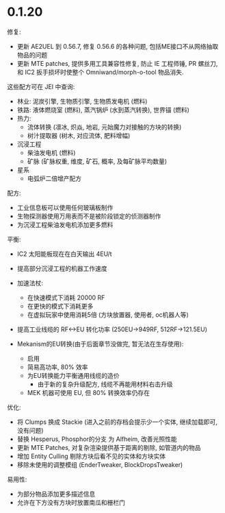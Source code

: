 # 0.1.20
修复:
- 更新 AE2UEL 到 0.56.7, 修复 0.56.6 的各种问题, 包括ME接口不从网络抽取物品的问题
- 更新 MTE patches, 提供多用工具兼容性修复, 防止 IE 工程师锤, PR 螺丝刀, 和 IC2 扳手损坏时使整个 Omniwand/morph-o-tool 物品消失.  

这些配方可在 JEI 中查询:
- 林业: 泥炭引擎, 生物质引擎, 生物质发电机 (燃料)
- 铁路: 液体燃烧室 (燃料), 蒸汽锅炉 (水到蒸汽转换), 世界锚 (燃料)
- 热力: 
  - 流体转换 (凛冰, 炽焱, 地岩, 元始魔力对接触的方块的转换)
  - 树汁提取器 (树木, 对应流体, 肥料增幅)
- 沉浸工程
  - 柴油发电机 (燃料)
  - 矿脉 (矿脉权重, 维度, 矿石, 概率, 及每矿脉平均数量)
- 星系
  - 电弧炉二倍增产配方

配方:
- 工业信息板可以使用任何玻璃板制作  
- 生物探测器使用万用表而不是被阶段锁定的侦测器制作  
- 为沉浸工程柴油发电机添加更多燃料

平衡:
- IC2 太阳能板现在在白天输出 4EU/t

- 提高部分沉浸工程的机器工作速度

- 加速法杖:  
  - 在快速模式下消耗 20000 RF
  - 在更快的模式下消耗更多
  - 在虚拟玩家中使用消耗5倍 (方块放置器, 使用者, oc机器人等)

- 提高工业线缆的 RF<->EU 转化功率 (250EU->949RF, 512RF->121.5EU)  

- Mekanism的EU转换(由于后面章节没做完, 暂无法在生存使用):  
  - 启用
  - 简易高功率, 80% 效率  
  - 为EU转换能力平衡通用线缆的造价  
    - 由于新的复杂升级配方, 线缆不再能用材料右击升级
  - MEK 机器可使用 EU, 但 80% 转换效率仍存在  

优化:
- 将 Clumps 换成 Stackie (进入之前的存档会提示少一个实体, 继续加载即可, 没有问题)
- 替换 Hesperus, Phosphor的分支 为 Alfheim, 改善光照性能  
- 更新 MTE Patches, 对复杂渲染提供基于距离的剔除, 如管道内的物品  
- 增加 Entity Culling 剔除方块后看不见的实体和方块实体  
- 移除未使用的调整模组 (EnderTweaker, BlockDropsTweaker)  

易用性:
- 为部分物品添加更多描述信息  
- 允许在下方没有方块时放置南瓜和栅栏门  